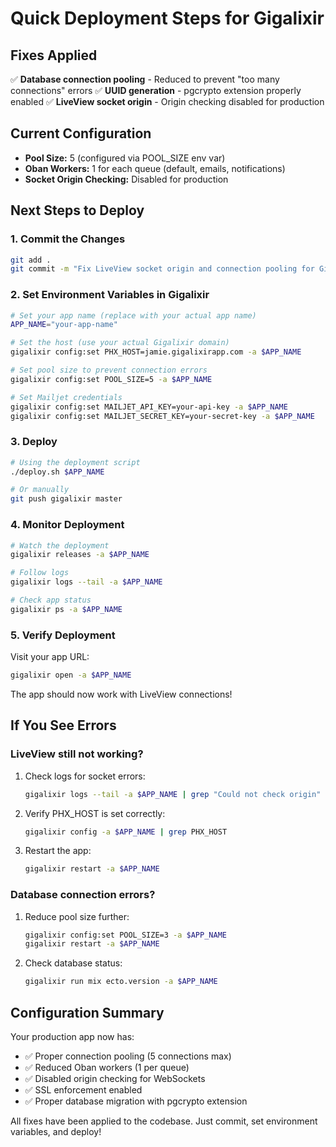 # Quick Deployment Steps for Gigalixir

## Fixes Applied

✅ **Database connection pooling** - Reduced to prevent "too many connections" errors
✅ **UUID generation** - pgcrypto extension properly enabled
✅ **LiveView socket origin** - Origin checking disabled for production

## Current Configuration

- **Pool Size:** 5 (configured via POOL_SIZE env var)
- **Oban Workers:** 1 for each queue (default, emails, notifications)
- **Socket Origin Checking:** Disabled for production

## Next Steps to Deploy

### 1. Commit the Changes

```bash
git add .
git commit -m "Fix LiveView socket origin and connection pooling for Gigalixir"
```

### 2. Set Environment Variables in Gigalixir

```bash
# Set your app name (replace with your actual app name)
APP_NAME="your-app-name"

# Set the host (use your actual Gigalixir domain)
gigalixir config:set PHX_HOST=jamie.gigalixirapp.com -a $APP_NAME

# Set pool size to prevent connection errors
gigalixir config:set POOL_SIZE=5 -a $APP_NAME

# Set Mailjet credentials
gigalixir config:set MAILJET_API_KEY=your-api-key -a $APP_NAME
gigalixir config:set MAILJET_SECRET_KEY=your-secret-key -a $APP_NAME
```

### 3. Deploy

```bash
# Using the deployment script
./deploy.sh $APP_NAME

# Or manually
git push gigalixir master
```

### 4. Monitor Deployment

```bash
# Watch the deployment
gigalixir releases -a $APP_NAME

# Follow logs
gigalixir logs --tail -a $APP_NAME

# Check app status
gigalixir ps -a $APP_NAME
```

### 5. Verify Deployment

Visit your app URL:
```bash
gigalixir open -a $APP_NAME
```

The app should now work with LiveView connections!

## If You See Errors

### LiveView still not working?

1. Check logs for socket errors:
   ```bash
   gigalixir logs --tail -a $APP_NAME | grep "Could not check origin"
   ```

2. Verify PHX_HOST is set correctly:
   ```bash
   gigalixir config -a $APP_NAME | grep PHX_HOST
   ```

3. Restart the app:
   ```bash
   gigalixir restart -a $APP_NAME
   ```

### Database connection errors?

1. Reduce pool size further:
   ```bash
   gigalixir config:set POOL_SIZE=3 -a $APP_NAME
   gigalixir restart -a $APP_NAME
   ```

2. Check database status:
   ```bash
   gigalixir run mix ecto.version -a $APP_NAME
   ```

## Configuration Summary

Your production app now has:

- ✅ Proper connection pooling (5 connections max)
- ✅ Reduced Oban workers (1 per queue)
- ✅ Disabled origin checking for WebSockets
- ✅ SSL enforcement enabled
- ✅ Proper database migration with pgcrypto extension

All fixes have been applied to the codebase. Just commit, set environment variables, and deploy!

